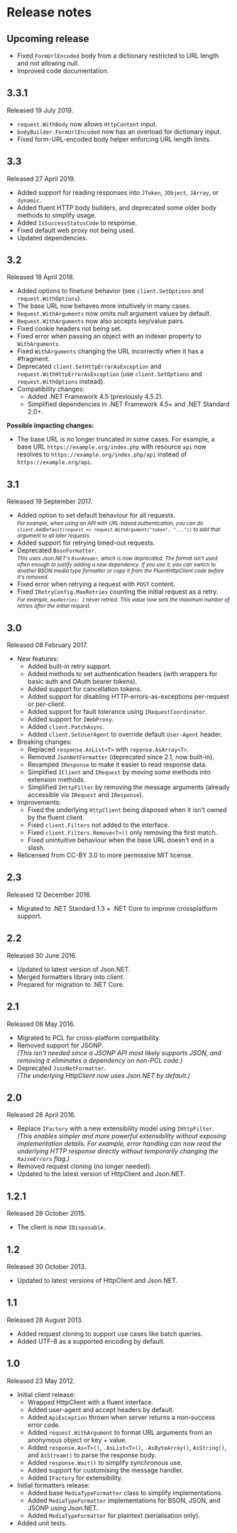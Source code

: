 # Release notes
<!--
## 4.0
**Breaking changes:**
* When you specify null arguments like `request.WithArgument("x", null)`, the argument is now ignored instead of sending a blank value. You can use the previous behaviour by setting the `IgnoreNullArguments: false` option.
* Removed deprecated methods.
-->

## Upcoming release
* Fixed `FormUrlEncoded` body from a dictionary restricted to URL length and not allowing null.
* Improved code documentation.

## 3.3.1
Released 19 July 2019.

* `request.WithBody` now allows `HttpContent` input.
* `bodyBuilder.FormUrlEncoded` now has an overload for dictionary input.
* Fixed form-URL-encoded body helper enforcing URL length limits.

## 3.3
Released 27 April 2019.

* Added support for reading responses into `JToken`, `JObject`, `JArray`, or `dynamic`.
* Added fluent HTTP body builders, and deprecated some older body methods to simplify usage.
* Added `IsSuccessStatusCode` to response.
* Fixed default web proxy not being used.
* Updated dependencies.

## 3.2
Released 18 April 2018.

* Added options to finetune behavior (see `client.SetOptions` and `request.WithOptions`).
* The base URL now behaves more intuitively in many cases.
* `Request.WithArguments` now omits null argument values by default.  
* `Request.WithArguments` now also accepts key/value pairs.
* Fixed cookie headers not being set.
* Fixed error when passing an object with an indexer property to `WithArguments`.
* Fixed `WithArguments` changing the URL incorrectly when it has a #fragment.
* Deprecated `client.SetHttpErrorAsException` and `request.WithHttpErrorAsException` (use `client.SetOptions` and `request.WithOptions` instead).
* Compatibility changes:
  * Added .NET Framework 4.5 (previously 4.5.2).
  * Simplified dependencies in .NET Framework 4.5+ and .NET Standard 2.0+.

**Possible impacting changes:**
  * The base URL is no longer truncated in some cases. For example, a base URL `https://example.org/index.php` with resource `api` now resolves to `https://example.org/index.php/api` instead of `https://example.org/api`.

## 3.1
Released 19 September 2017.

* Added option to set default behaviour for all requests.  
  <small>_For example, when using an API with URL-based authentication, you can do `client.AddDefault(request => request.WithArgument("token", "..."))` to add that argument to all later requests._</small>
* Added support for retrying timed-out requests.
* Deprecated `BsonFormatter`.  
  <small>_This uses Json.NET's `BsonReader`, which is now deprecated. The format isn't used often enough to justify adding a new dependency. If you use it, you can switch to another BSON media type formatter or copy it from the FluentHttpClient code before it's removed._</small>
* Fixed error when retrying a request with `POST` content.
* Fixed `IRetryConfig.MaxRetries` counting the initial request as a retry.  
  <small>_For example, `maxRetries: 1` never retried. This value now sets the maximum number of retries after the initial request.</small>_

## 3.0
Released 08 February 2017.

* New features:
  * Added built-in retry support.
  * Added methods to set authentication headers (with wrappers for basic auth and OAuth bearer tokens).
  * Added support for cancellation tokens.
  * Added support for disabling HTTP-errors-as-exceptions per-request or per-client.
  * Added support for fault tolerance using `IRequestCoordinator`.
  * Added support for `IWebProxy`.
  * Added `client.PatchAsync`.
  * Added `client.SetUserAgent` to override default `User-Agent` header.
* Breaking changes:
  * Replaced `response.AsList<T>` with `reponse.AsArray<T>`.
  * Removed `JsonNetFormatter` (deprecated since 2.1, now built-in).
  * Revamped `IResponse` to make it easier to read response data.
  * Simplified `IClient` and `IRequest` by moving some methods into extension methods.
  * Simplified `IHttpFilter` by removing the message arguments (already accessible via `IRequest` and `IResponse`).
* Improvements:
  * Fixed the underlying `HttpClient` being disposed when it isn't owned by the fluent client.
  * Fixed `client.Filters` not added to the interface.
  * Fixed `client.Filters.Remove<T>()` only removing the first match.
  * Fixed unintuitive behaviour when the base URL doesn't end in a slash.
* Relicensed from CC-BY 3.0 to more permissive MIT license.

## 2.3
Released 12 December 2016.

* Migrated to .NET Standard 1.3 + .NET Core to improve crossplatform support.

## 2.2
Released 30 June 2016.

* Updated to latest version of Json.NET.
* Merged formatters library into client.
* Prepared for migration to .NET Core.


## 2.1
Released 08 May 2016.

* Migrated to PCL for cross-platform compatibility.
* Removed support for JSONP.  
  _(This isn't needed since a JSONP API most likely supports JSON, and removing it eliminates a
  dependency on non-PCL code.)_
* Deprecated `JsonNetFormatter`.  
  _(The underlying HttpClient now uses Json.NET by default.)_

## 2.0
Released 28 April 2016.

* Replace `IFactory` with a new extensibility model using `IHttpFilter`.  
  _(This enables simpler and more powerful extensibility without exposing implementation details.
  For example, error handling can now read the underlying HTTP response directly without
  temporarily changing the `RaiseErrors` flag.)_
* Removed request cloning (no longer needed).
* Updated to the latest version of HttpClient and Json.NET.

## 1.2.1
Released 28 October 2015.

* The client is now `IDisposable`.

## 1.2
Released 30 October 2013.

* Updated to latest versions of HttpClient and Json.NET.

## 1.1
Released 28 August 2013.

* Added request cloning to support use cases like batch queries.
* Added UTF-8 as a supported encoding by default.


## 1.0
Released 23 May 2012.

* Initial client release:
  * Wrapped HttpClient with a fluent interface.
  * Added user-agent and accept headers by default.
  * Added `ApiException` thrown when server returns a non-success error code.
  * Added `request.WithArgument` to format URL arguments from an anonymous object or key + value.
  * Added `response.As<T>()`, `.AsList<T>()`, `.AsByteArray()`, `AsString()`, and `AsStream()` to parse the response body.
  * Added `response.Wait()` to simplify synchronous use.
  * Added support for customising the message handler.
  * Added `IFactory` for extensibility.
* Initial formatters release:
  * Added base `MediaTypeFormatter` class to simplify implementations.
  * Added `MediaTypeFormatter` implementations for BSON, JSON, and JSONP using Json.NET.
  * Added `MediaTypeFormatter` for plaintext (serialisation only).
* Added unit tests.


